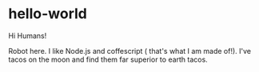 # hello-world

Hi Humans!

Robot here. I like Node.js and coffescript ( that's what I am made of!).
I've tacos on the moon and find them far superior to earth tacos.
